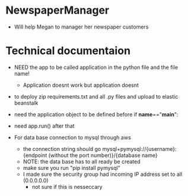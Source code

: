 # NewspaperManager

- Will help Megan to manager her newspaper customers



# Technical documentaion

- NEED the app to be called application in the python file and the file name!
	- Application doesnt work but application doesnt

- to deploy zip requirements.txt and all .py files and upload to elastic beanstalk

- need the application object to be defined before if __name__=="__main__":
- need app.run() after that



- For data base connection to mysql through aws
	- the connection string should go  mysql+pymysql://{username}:{endpoint (without the port number)}/{database name}
	- NOTE: the data base has to all ready be created
	- make sure you run "pip install pymysql"
	- I made sure the security group had incoming IP address set to all (0.0.0.0.0)
		- not sure if this is nesseccary

